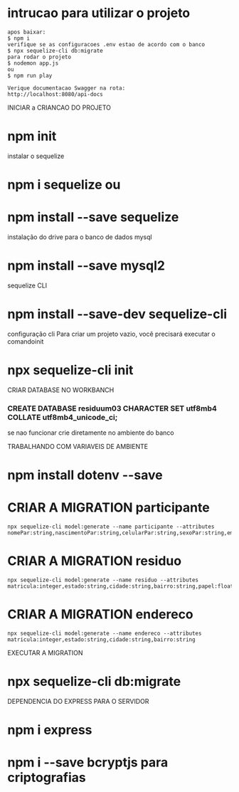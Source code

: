 # intrucao para utilizar o projeto
    apos baixar:
    $ npm i
    verifique se as configuracoes .env estao de acordo com o banco 
    $ npx sequelize-cli db:migrate
    para rodar o projeto
    $ nodemon app.js
    ou
    $ npm run play

    Verique documentacao Swagger na rota:
    http://localhost:8080/api-docs

INICIAR a CRIANCAO DO PROJETO
# npm init

instalar o sequelize
# npm i sequelize ou 
# npm install --save sequelize

instalação do drive para o banco de dados mysql
# npm install --save mysql2

sequelize CLI
# npm install --save-dev sequelize-cli

configuração cli
Para criar um projeto vazio, você precisará executar o comandoinit
# npx sequelize-cli init

CRIAR DATABASE NO WORKBANCH
### CREATE DATABASE residuum03 CHARACTER SET utf8mb4  COLLATE utf8mb4_unicode_ci;
se nao funcionar crie diretamente no ambiente do banco

TRABALHANDO COM VARIAVEIS DE AMBIENTE
# npm install dotenv --save

# CRIAR A MIGRATION participante
    npx sequelize-cli model:generate --name participante --attributes nomePar:string,nascimentoPar:string,celularPar:string,sexoPar:string,emailPar:string,escolaridadePar:string,matriculaPar:integer

# CRIAR A MIGRATION residuo
    npx sequelize-cli model:generate --name residuo --attributes matricula:integer,estado:string,cidade:string,bairro:string,papel:float,metal:float,vidro:float,organico:float,plastico:float

# CRIAR A MIGRATION endereco
    npx sequelize-cli model:generate --name endereco --attributes matricula:integer,estado:string,cidade:string,bairro:string
  
EXECUTAR A MIGRATION
# npx sequelize-cli db:migrate

DEPENDENCIA DO EXPRESS PARA O SERVIDOR
# npm i express
# npm i --save bcryptjs para criptografias
